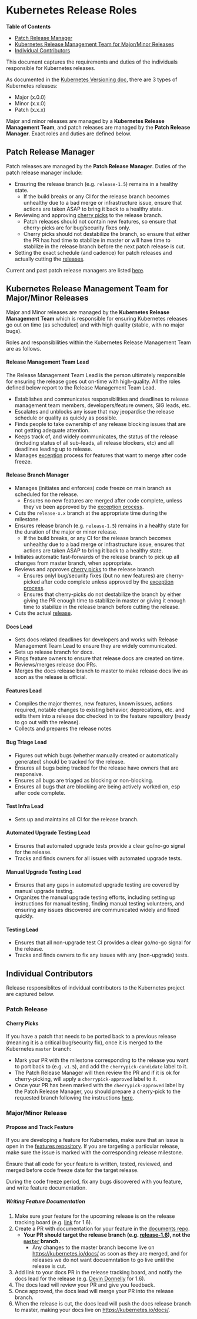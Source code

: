 # Kubernetes Release Roles
**Table of Contents**
* [Patch Release Manager](#patch-release-manager)
* [Kubernetes Release Management Team for Major/Minor Releases](#kubernetes-release-management-team-for-majorminor-releases)
* [Individual Contributors](#individual-contributors)

This document captures the requirements and duties of the individuals responsible for Kubernetes releases.

As documented in the [Kubernetes Versioning doc](https://github.com/kubernetes/kubernetes/blob/master/docs/design/versioning.md), there are 3 types of Kubernetes releases:
* Major (x.0.0)
* Minor (x.x.0)
* Patch (x.x.x)

Major and minor releases are managed by a **Kubernetes Release Management Team**, and patch releases are managed by the **Patch Release Manager**. Exact roles and duties are defined below.

## Patch Release Manager

Patch releases are managed by the **Patch Release Manager**. Duties of the patch release manager include:
* Ensuring the release branch (e.g. `release-1.5`) remains in a healthy state.
  * If the build breaks or any CI for the release branch becomes unhealthy due to a bad merge or infrastructure issue, ensure that actions are taken ASAP to bring it back to a healthy state.
* Reviewing and approving [cherry picks](https://github.com/kubernetes/community/blob/master/contributors/devel/cherry-picks.md) to the release branch.
  * Patch releases should not contain new features, so ensure that cherry-picks are for bug/security fixes only.
  * Cherry picks should not destabilize the branch, so ensure that either the PR has had time to stabilize in master or will have time to stabilize in the release branch before the next patch release is cut.
* Setting the exact schedule (and cadence) for patch releases and actually cutting the [releases](https://github.com/kubernetes/kubernetes/releases).

Current and past patch release managers are listed [here](https://github.com/kubernetes/community/wiki).

## Kubernetes Release Management Team for Major/Minor Releases

Major and Minor releases are managed by the **Kubernetes Release Management Team** which is responsible for ensuring Kubernetes releases go out on time (as scheduled) and with high quality (stable, with no major bugs).

Roles and responsibilities within the Kubernetes Release Management Team are as follows.

#### Release Management Team Lead
The Release Management Team Lead is the person ultimately responsible for ensuring the release goes out on-time with high-quality.  All the roles defined below report to the Release Management Team Lead.
* Establishes and communicates responsibilities and deadlines to release management team members, developers/feature owners, SIG leads, etc.
* Escalates and unblocks any issue that may jeopardise the release schedule or quality as quickly as possible.
* Finds people to take ownership of any release blocking issues that are not getting adequate attention.
* Keeps track of, and widely communicates, the status of the release (including status of all sub-leads, all release blockers, etc) and all deadlines leading up to release.
* Manages [exception](https://github.com/kubernetes/features/blob/master/EXCEPTIONS.md) process for features that want to merge after code freeze.

#### Release Branch Manager
* Manages (initiates and enforces) code freeze on main branch as scheduled for the release.
  * Ensures no new features are merged after code complete, unless they've been approved by the [exception process](https://github.com/kubernetes/features/blob/master/EXCEPTIONS.md).
* Cuts the `release-x.x` branch at the appropriate time during the milestone.
* Ensures release branch (e.g. `release-1.5`) remains in a healthy state for the duration of the major or minor release.
  * If the build breaks, or any CI for the release branch becomes unhealthy due to a bad merge or infrastructure issue, ensures that actions are taken ASAP to bring it back to a healthy state.
* Initiates automatic fast-forwards of the release branch to pick up all changes from master branch, when appropriate.
* Reviews and approves [cherry picks](https://github.com/kubernetes/community/blob/master/contributors/devel/cherry-picks.md) to the release branch.
  * Ensures onlyl bug/security fixes (but no new features) are cherry-picked after code complete unless approved by the [exception process](https://github.com/kubernetes/features/blob/master/EXCEPTIONS.md).
  * Ensures that cherry-picks do not destabilize the branch by either giving the PR enough time to stabilize in master or giving it enough time to stabilize in the release branch before cutting the release.
* Cuts the actual [release](https://github.com/kubernetes/kubernetes/releases).

#### Docs Lead
* Sets docs related deadlines for developers and works with Release Management Team Lead to ensure they are widely communicated.
* Sets up release branch for docs.
* Pings feature owners to ensure that release docs are created on time.
* Reviews/merges release doc PRs.
* Merges the docs release branch to master to make release docs live as soon as the release is official.

#### Features Lead
* Compiles the major themes, new features, known issues, actions required, notable changes to existing behavior, deprecations, etc. and edits them into a release doc checked in to the feature repository (ready to go out with the release).
* Collects and prepares the release notes

#### Bug Triage Lead
* Figures out which bugs (whether manually created or automatically generated) should be tracked for the release.
* Ensures all bugs being tracked for the release have owners that are responsive.
* Ensures all bugs are triaged as blocking or non-blocking.
* Ensures all bugs that are blocking are being actively worked on, esp after code complete.

#### Test Infra Lead
* Sets up and maintains all CI for the release branch.

#### Automated Upgrade Testing Lead
* Ensures that automated upgrade tests provide a clear go/no-go signal for the release.
* Tracks and finds owners for all issues with automated upgrade tests.

#### Manual Upgrade Testing Lead
* Ensures that any gaps in automated upgrade testing are covered by manual upgrade testing.
* Organizes the manual upgrade testing efforts, including setting up instructions for manual testing, finding manual testing volunteers, and ensuring any issues discovered are communicated widely and fixed quickly.

#### Testing Lead
* Ensures that all non-upgrade test CI provides a clear go/no-go signal for the release.
* Tracks and finds owners to fix any issues with any (non-upgrade) tests.

## Individual Contributors

Release responsiblites of indvidual contributors to the Kubernetes project are captured below.

### Patch Release

#### Cherry Picks
If you have a patch that needs to be ported back to a previous release (meaning it is a critical bug/security fix), once it is merged to the Kubernetes `master` branch:
* Mark your PR with the milestone corresponding to the release you want to port back to (e.g. `v1.5`), and add the `cherrypick-candidate` label to it.
* The Patch Release Manager will then review the PR and if it is ok for cherry-picking, will apply a `cherrypick-approved` label to it.
* Once your PR has been marked with the `cherrypick-approved` label by the Patch Release Manager, you should prepare a cherry-pick to the requested branch following the instructions [here](https://github.com/kubernetes/community/blob/master/contributors/devel/cherry-picks.md#how-do-cherrypick-candidates-make-it-to-the-release-branch).

### Major/Minor Release

#### Propose and Track Feature
If you are developing a feature for Kubernetes, make sure that an issue is open in the [features repository](https://github.com/kubernetes/features/issues). If you are targeting a particular release, make sure the issue is marked with the corresponding release milestone.

Ensure that all code for your feature is written, tested, reviewed, and merged before code freeze date for the target release.

During the code freeze period, fix any bugs discovered with you feature, and write feature documentation.

##### Writing Feature Documentation

1. Make sure your feature for the upcoming release is on the release tracking board (e.g. [link](https://docs.google.com/spreadsheets/d/1nspIeRVNjAQHRslHQD1-6gPv99OcYZLMezrBe3Pfhhg/edit#gid=0) for 1.6).
2. Create a PR with documentation for your feature in the [documents repo](https://github.com/kubernetes/kubernetes.github.io).
    * **Your PR should target the release branch (e.g. [release-1.6](https://github.com/kubernetes/kubernetes.github.io/tree/release-1.6)), not the [`master`](https://github.com/kubernetes/kubernetes.github.io/tree/master) branch.**
      * Any changes to the master branch become live on https://kubernetes.io/docs/ as soon as they are merged, and for releases we do not want docuemntation to go live until the release is cut.
3. Add link to your docs PR in the release tracking board, and notify the docs lead for the release (e.g. [Devin Donnelly](https://www.github.com/devin-donnelly) for 1.6).
4. The docs lead will review your PR and give you feedback.
5. Once approved, the docs lead will merge your PR into the release branch.
6. When the release is cut, the docs lead will push the docs release branch to master, making your docs live on https://kubernetes.io/docs/.
